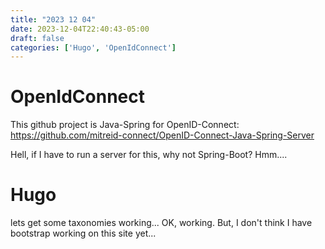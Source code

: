 ```yaml
---
title: "2023 12 04"
date: 2023-12-04T22:40:43-05:00
draft: false
categories: ['Hugo', 'OpenIdConnect']
---
```


# OpenIdConnect  
This github project is Java-Spring for OpenID-Connect: https://github.com/mitreid-connect/OpenID-Connect-Java-Spring-Server

Hell, if I have to run a server for this, why not Spring-Boot? Hmm....   

# Hugo

lets get some taxonomies working... 
OK, working. 
But, I don't think I have bootstrap working on this site yet...

